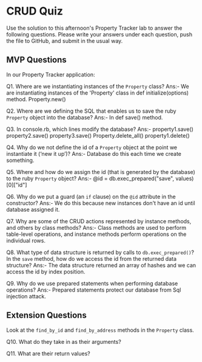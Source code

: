 # CRUD Quiz

Use the solution to this afternoon's Property Tracker lab to answer the following questions. Please write your answers under each question, push the file to GitHub, and submit in the usual way.

## MVP Questions

In our Property Tracker application:

Q1. Where are we instantiating instances of the `Property` class?
Ans:- We are instantiating instances of the 'Property' class in  def initialize(options) method.
      Property.new()
      
Q2. Where are we defining the SQL that enables us to save the ruby `Property` object into the database?
Ans:-  In def save() method.

Q3. In console.rb, which lines modify the database?
Ans:- property1.save()
      property2.save()
      property3.save()
      Property.delete_all()
      property1.delete()

Q4. Why do we not define the id of a `Property` object at the point we instantiate it (‘new it up’)?
Ans:- Database do this each time we create something.

Q5. Where and how do we assign the id (that is generated by the database) to the ruby `Property` object?
Ans:- @id = db.exec_prepared("save", values)[0]["id"]

Q6. Why do we put a guard (an `if` clause) on the `@id` attribute in the constructor?
Ans:- We do this because new instances don't have an id until database assigned it.

Q7. Why are some of the CRUD actions represented by instance methods, and others by class methods?
Ans:- Class methods are used to perform table-level operations, and instance methods perform operations on the individual rows.

Q8. What type of data structure is returned by calls to `db.exec_prepared()`? In the `save` method, how do we access the id from the returned data structure?
Ans:- The data structure returned an array of hashes and we can access the id  by index position.

Q9. Why do we use prepared statements when performing database operations?
Ans:- Prepared statements protect our database from Sql injection attack.

## Extension Questions

Look at the `find_by_id` and `find_by_address` methods in the `Property` class.

Q10. What do they take in as their arguments?

Q11. What are their return values?
